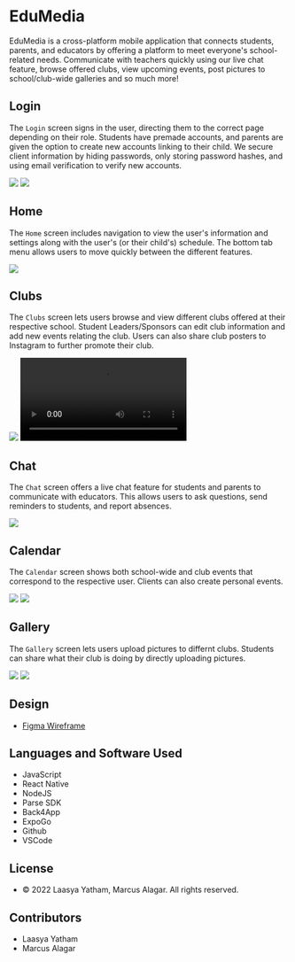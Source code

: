# EduMedia
EduMedia is a cross-platform mobile application that connects students, parents, and educators by offering a platform to meet everyone's school-related needs. Communicate with teachers quickly using our live chat feature, browse offered clubs, view upcoming events, post pictures to school/club-wide galleries and so much more!

## Login
The `Login` screen signs in the user, directing them to the correct page depending on their role. Students have premade accounts, and parents are given the option to create new accounts linking to their child. We secure client information by hiding passwords, only storing password hashes, and using email verification to verify new accounts. 

![](loginScreen.PNG) ![](createNewAccount.jpg)

## Home
The `Home` screen includes navigation to view the user's information and settings along with the user's (or their child's) schedule. The bottom tab menu allows users to move quickly between the different features.

![](homeScreen.PNG)

## Clubs
The `Clubs` screen lets users browse and view different clubs offered at their respective school. Student Leaders/Sponsors can edit club information and add new events relating the club. Users can also share club posters to Instagram to further promote their club.

![](clubsScreen.PNG) ![](shareToInsta.mov)

## Chat
The `Chat` screen offers a live chat feature for students and parents to communicate with educators. This allows users to ask questions, send reminders to students, and report absences.

![](chatScreen.PNG)

## Calendar
The `Calendar` screen shows both school-wide and club events that correspond to the respective user. Clients can also create personal events.

![](calendarScreen.PNG) ![](createNewEvent.PNG)

## Gallery
The `Gallery` screen lets users upload pictures to differnt clubs. Students can share what their club is doing by directly uploading pictures.

![](galleryPage.PNG) ![](clubImages.PNG)

## Design
- [Figma Wireframe](https://innerspacecavern.com/)

## Languages and Software Used
- JavaScript
- React Native
- NodeJS
- Parse SDK
- Back4App
- ExpoGo
- Github
- VSCode

## License
- &copy; 2022 Laasya Yatham, Marcus Alagar. All rights reserved.

## Contributors
- Laasya Yatham
- Marcus Alagar
